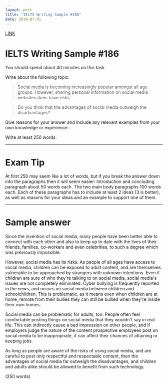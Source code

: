 ```yaml
---
layout: post
title: "IELTS Writing Sample #186"
date: 2019-07-01
---
```


[LINK](https://www.ielts-exam.net/ielts_writing_samples_task_2/1008/)

# IELTS Writing Sample #186
You should spend about 40 minutes on this task.

Write about the following topic:

> Social media is becoming increasingly popular amongst all age groups. However, sharing personal information on social media websites does have risks.

> Do you think that the advantages of social media outweigh the disadvantages?

Give reasons for your answer and include any relevant examples from your own knowledge or experience.

Write at least 250 words.

----
# Exam Tip
At first 250 may seem like a lot of words, but if you break the answer down into the paragraphs then it will seem easier: Introduction and concluding paragraph about 50 words each. The two main body paragraphs 100 words each. Each of these paragraphs has to include at least 2 ideas (3 is better), as well as reasons for your ideas and an example to support one of them.

----
# Sample answer
Since the invention of social media, many people have been better able to connect with each other and also to keep up to date with the lives of their friends, families, co-workers and even celebrities, to such a degree which was previously impossible.

However, social media has its risks. As people of all ages have access to social media, children can be exposed to adult content, and are themselves vulnerable to be approached by strangers with unknown intentions. Even if children are sure of who they're talking to on social media, social media's issues are not completely eliminated. Cyber bullying is frequently reported in the news, and occurs on social media between children and schoolchildren. This is problematic, as it means even when children are at home, remote from their bullies they can still be bullied when they're inside their own homes.

Social media can be problematic for adults, too. People often feel comfortable posting things on social media that they wouldn't say in real life. This can indirectly cause a bad impression on other people, and if employers judge the nature of the content prospective employees post on social media to be inappropriate, it can affect their chances of attaining or keeping jobs.

As long as people are aware of the risks of using social media, and are careful to post only respectful and respectable content, then the advantages of social media far outweigh the disadvantages, and children and adults alike should be allowed to benefit from such technology.

(250 words)
